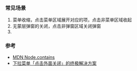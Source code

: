 ### 常见场景
1. 菜单收缩，点击菜单区域展开对应的项，点击非菜单区域收起
2. 无蒙层弹窗的关闭，点击非弹窗区域关闭弹窗
3. 

### 参考
- [MDN Node.contains](https://developer.mozilla.org/zh-CN/docs/Web/API/Node/contains)
- [下拉菜单「点击外面关闭」的终极解决方案](https://juejin.cn/post/6844903650381266952)